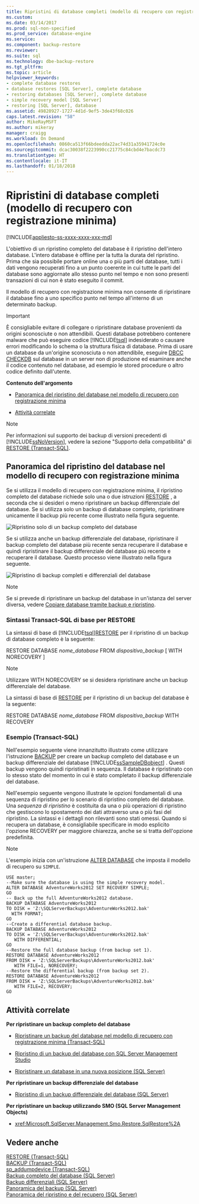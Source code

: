 ```yaml
---
title: Ripristini di database completi (modello di recupero con registrazione minima) | Microsoft Docs
ms.custom: 
ms.date: 03/14/2017
ms.prod: sql-non-specified
ms.prod_service: database-engine
ms.service: 
ms.component: backup-restore
ms.reviewer: 
ms.suite: sql
ms.technology: dbe-backup-restore
ms.tgt_pltfrm: 
ms.topic: article
helpviewer_keywords:
- complete database restores
- database restores [SQL Server], complete database
- restoring databases [SQL Server], complete database
- simple recovery model [SQL Server]
- restoring [SQL Server], database
ms.assetid: 49828927-1727-4d1d-9ef5-3de43f68c026
caps.latest.revision: "58"
author: MikeRayMSFT
ms.author: mikeray
manager: craigg
ms.workload: On Demand
ms.openlocfilehash: 0860ca513f66bdeedda22ac74d31a35941724c0e
ms.sourcegitcommit: dcac30038f2223990cc21775c84cbd4e7bacdc73
ms.translationtype: HT
ms.contentlocale: it-IT
ms.lasthandoff: 01/18/2018
---
```

# <a name="complete-database-restores-simple-recovery-model"></a>Ripristini di database completi (modello di recupero con registrazione minima)
[!INCLUDE[appliesto-ss-xxxx-xxxx-xxx-md](../../includes/appliesto-ss-xxxx-xxxx-xxx-md.md)]

  L'obiettivo di un ripristino completo del database è il ripristino dell'intero database. L'intero database è offline per la tutta la durata del ripristino. Prima che sia possibile portare online una o più parti del database, tutti i dati vengono recuperati fino a un punto coerente in cui tutte le parti del database sono aggiornate allo stesso punto nel tempo e non sono presenti transazioni di cui non è stato eseguito il commit.  
  
 Il modello di recupero con registrazione minima non consente di ripristinare il database fino a uno specifico punto nel tempo all'interno di un determinato backup.  
  
> [!IMPORTANT]  
>  È consigliabile evitare di collegare o ripristinare database provenienti da origini sconosciute o non attendibili. Questi database potrebbero contenere malware che può eseguire codice [!INCLUDE[tsql](../../includes/tsql-md.md)] indesiderato o causare errori modificando lo schema o la struttura fisica di database. Prima di usare un database da un'origine sconosciuta o non attendibile, eseguire [DBCC CHECKDB](../../t-sql/database-console-commands/dbcc-checkdb-transact-sql.md) sul database in un server non di produzione ed esaminare anche il codice contenuto nel database, ad esempio le stored procedure o altro codice definito dall'utente.  
  
 **Contenuto dell'argomento**  
  
-   [Panoramica del ripristino del database nel modello di recupero con registrazione minima](#Overview)  
  
-   [Attività correlate](#RelatedTasks)  
  
> [!NOTE]  
>  Per informazioni sul supporto dei backup di versioni precedenti di [!INCLUDE[ssNoVersion](../../includes/ssnoversion-md.md)], vedere la sezione "Supporto della compatibilità" di [RESTORE &#40;Transact-SQL&#41;](../../t-sql/statements/restore-statements-transact-sql.md).  
  
##  <a name="Overview"></a> Panoramica del ripristino del database nel modello di recupero con registrazione minima  
 Se si utilizza il modello di recupero con registrazione minima, il ripristino completo del database richiede solo una o due istruzioni [RESTORE](../../t-sql/statements/restore-statements-transact-sql.md) , a seconda che si desideri o meno ripristinare un backup differenziale del database. Se si utilizza solo un backup di database completo, ripristinare unicamente il backup più recente come illustrato nella figura seguente.  
  
 ![Ripristino solo di un backup completo del database](../../relational-databases/backup-restore/media/bnrr-rmsimple1-fulldbbu.gif "Ripristino solo di un backup completo del database")  
  
 Se si utilizza anche un backup differenziale del database, ripristinare il backup completo del database più recente senza recuperare il database e quindi ripristinare il backup differenziale del database più recente e recuperare il database. Questo processo viene illustrato nella figura seguente.  
  
 ![Ripristino di backup completi e differenziali del database](../../relational-databases/backup-restore/media/bnrr-rmsimple2-diffdbbu.gif "Ripristino di backup completi e differenziali del database")  
  
> [!NOTE]  
>  Se si prevede di ripristinare un backup del database in un'istanza del server diversa, vedere [Copiare database tramite backup e ripristino](../../relational-databases/databases/copy-databases-with-backup-and-restore.md).  
  
###  <a name="TsqlSyntax"></a> Sintassi Transact-SQL di base per RESTORE  
 La sintassi di base di [!INCLUDE[tsql](../../includes/tsql-md.md)][RESTORE](../../t-sql/statements/restore-statements-transact-sql.md) per il ripristino di un backup di database completo è la seguente:  
  
 RESTORE DATABASE *nome_database* FROM *dispositivo_backup* [ WITH NORECOVERY ]  
  
> [!NOTE]  
>  Utilizzare WITH NORECOVERY se si desidera ripristinare anche un backup differenziale del database.  
  
 La sintassi di base di [RESTORE](../../t-sql/statements/restore-statements-transact-sql.md) per il ripristino di un backup del database è la seguente:  
  
 RESTORE DATABASE *nome_database* FROM *dispositivo_backup* WITH RECOVERY  
  
###  <a name="Example"></a> Esempio (Transact-SQL)  
 Nell'esempio seguente viene innanzitutto illustrato come utilizzare l'istruzione [BACKUP](../../t-sql/statements/backup-transact-sql.md) per creare un backup completo del database e un backup differenziale del database [!INCLUDE[ssSampleDBobject](../../includes/sssampledbobject-md.md)] . Questi backup vengono quindi ripristinati in sequenza. Il database è ripristinato con lo stesso stato del momento in cui è stato completato il backup differenziale del database.  
  
 Nell'esempio seguente vengono illustrate le opzioni fondamentali di una sequenza di ripristino per lo scenario di ripristino completo del database. Una *sequenza di ripristino* è costituita da una o più operazioni di ripristino che gestiscono lo spostamento dei dati attraverso una o più fasi del ripristino. La sintassi e i dettagli non rilevanti sono stati omessi. Quando si recupera un database, è consigliabile specificare in modo esplicito l'opzione RECOVERY per maggiore chiarezza, anche se si tratta dell'opzione predefinita.  
  
> [!NOTE]  
>  L'esempio inizia con un'istruzione [ALTER DATABASE](../../t-sql/statements/alter-database-transact-sql.md) che imposta il modello di recupero su `SIMPLE`.  
  
```  
USE master;  
--Make sure the database is using the simple recovery model.  
ALTER DATABASE AdventureWorks2012 SET RECOVERY SIMPLE;  
GO  
-- Back up the full AdventureWorks2012 database.  
BACKUP DATABASE AdventureWorks2012   
TO DISK = 'Z:\SQLServerBackups\AdventureWorks2012.bak'   
  WITH FORMAT;  
GO  
--Create a differential database backup.  
BACKUP DATABASE AdventureWorks2012   
TO DISK = 'Z:\SQLServerBackups\AdventureWorks2012.bak'  
   WITH DIFFERENTIAL;  
GO  
--Restore the full database backup (from backup set 1).  
RESTORE DATABASE AdventureWorks2012   
FROM DISK = 'Z:\SQLServerBackups\AdventureWorks2012.bak'   
   WITH FILE=1, NORECOVERY;  
--Restore the differential backup (from backup set 2).  
RESTORE DATABASE AdventureWorks2012   
FROM DISK = 'Z:\SQLServerBackups\AdventureWorks2012.bak'   
   WITH FILE=2, RECOVERY;  
GO  
```  
  
##  <a name="RelatedTasks"></a> Attività correlate  
 **Per ripristinare un backup completo del database**  
  
-   [Ripristinare un backup del database nel modello di recupero con registrazione minima &#40;Transact-SQL&#41;](../../relational-databases/backup-restore/restore-a-database-backup-under-the-simple-recovery-model-transact-sql.md)  
  
-   [Ripristino di un backup del database con SQL Server Management Studio](../../relational-databases/backup-restore/restore-a-database-backup-using-ssms.md)  
  
-   [Ripristinare un database in una nuova posizione &#40;SQL Server&#41;](../../relational-databases/backup-restore/restore-a-database-to-a-new-location-sql-server.md)  
  
 **Per ripristinare un backup differenziale del database**  
  
-   [Ripristino di un backup differenziale del database &#40;SQL Server&#41;](../../relational-databases/backup-restore/restore-a-differential-database-backup-sql-server.md)  
  
 **Per ripristinare un backup utilizzando SMO (SQL Server Management Objects)**  
  
-   <xref:Microsoft.SqlServer.Management.Smo.Restore.SqlRestore%2A>  
  
## <a name="see-also"></a>Vedere anche  
 [RESTORE &#40;Transact-SQL&#41;](../../t-sql/statements/restore-statements-transact-sql.md)   
 [BACKUP &#40;Transact-SQL&#41;](../../t-sql/statements/backup-transact-sql.md)   
 [sp_addumpdevice &#40;Transact-SQL&#41;](../../relational-databases/system-stored-procedures/sp-addumpdevice-transact-sql.md)   
 [Backup completo del database &#40;SQL Server&#41;](../../relational-databases/backup-restore/full-database-backups-sql-server.md)   
 [Backup differenziali &#40;SQL Server&#41;](../../relational-databases/backup-restore/differential-backups-sql-server.md)   
 [Panoramica del backup &#40;SQL Server&#41;](../../relational-databases/backup-restore/backup-overview-sql-server.md)   
 [Panoramica del ripristino e del recupero &#40;SQL Server&#41;](../../relational-databases/backup-restore/restore-and-recovery-overview-sql-server.md)  
  
  
